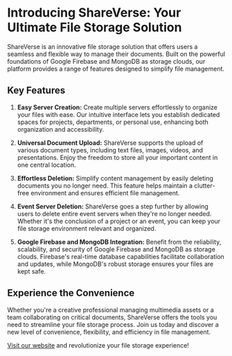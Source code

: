 # Introducing ShareVerse: Your Ultimate File Storage Solution

ShareVerse is an innovative file storage solution that offers users a seamless and flexible way to manage their documents. Built on the powerful foundations of Google Firebase and MongoDB as storage clouds, our platform provides a range of features designed to simplify file management.

## Key Features

1. **Easy Server Creation:** Create multiple servers effortlessly to organize your files with ease. Our intuitive interface lets you establish dedicated spaces for projects, departments, or personal use, enhancing both organization and accessibility.

2. **Universal Document Upload:** ShareVerse supports the upload of various document types, including text files, images, videos, and presentations. Enjoy the freedom to store all your important content in one central location.

3. **Effortless Deletion:** Simplify content management by easily deleting documents you no longer need. This feature helps maintain a clutter-free environment and ensures efficient file management.

4. **Event Server Deletion:** ShareVerse goes a step further by allowing users to delete entire event servers when they're no longer needed. Whether it's the conclusion of a project or an event, you can keep your file storage environment relevant and organized.

5. **Google Firebase and MongoDB Integration:** Benefit from the reliability, scalability, and security of Google Firebase and MongoDB as storage clouds. Firebase's real-time database capabilities facilitate collaboration and updates, while MongoDB's robust storage ensures your files are kept safe.

## Experience the Convenience

Whether you're a creative professional managing multimedia assets or a team collaborating on critical documents, ShareVerse offers the tools you need to streamline your file storage process. Join us today and discover a new level of convenience, flexibility, and efficiency in file management.

[Visit our website](https://myshareverse.netlify.app/) and revolutionize your file storage experience!
